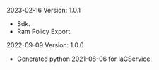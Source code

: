2023-02-16 Version: 1.0.1
- Sdk.
- Ram Policy  Export.

2022-09-09 Version: 1.0.0
- Generated python 2021-08-06 for IaCService.

